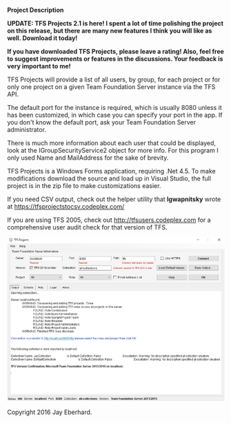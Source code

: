 **Project Description**

**UPDATE:  TFS Projects 2.1 is here!  I spent a lot of time polishing the project on this release, but there are many new features I think you will like as well.  Download it today!**

**If you have downloaded TFS Projects, please leave a rating!  Also, feel free to suggest improvements or features in the discussions.  Your feedback is very important to me!**

TFS Projects will provide a list of all users, by group, for each project or for only one project on a given Team Foundation Server instance via the TFS API.  

The default port for the instance is required, which is usually 8080 unless it has been customized, in which case you can specify your port in the app.  If you don't know the default port, ask your Team Foundation Server administrator.

There is much more information about each user that could be displayed, look at the IGroupSecurityService2 object for more info.  For this program I only used Name and MailAddress for the sake of brevity.

TFS Projects is a Windows Forms application, requiring .Net 4.5.  To make modifications download the source and load up in Visual Studio, the full project is in the zip file to make customizations easier.

If you need CSV output, check out the helper utility that **lgwapnitsky** wrote at https://tfsprojectstocsv.codeplex.com/ 

If you are using TFS 2005, check out http://tfsusers.codeplex.com for a comprehensive user audit check for that version of TFS.

![](Home_TFSProjectsScreenshot.jpg)

Copyright 2016 Jay Eberhard.
